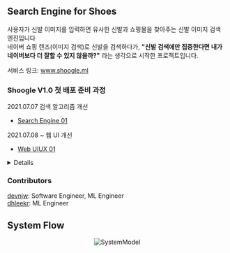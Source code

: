 ## Search Engine for Shoes
사용자가 신발 이미지를 입력하면 유사한 신발과 쇼핑몰을 찾아주는 신발 이미지 검색 엔진입니다<br>
네이버 쇼핑 렌즈(이미지 검색)로 신발을 검색하다가, **"신발 검색에만 집중한다면 내가 네이버보다 더 잘할 수 있지 않을까?"** 라는 생각으로 시작한 프로젝트입니다.<br>

서비스 링크: www.shoogle.ml<br>

### Shoogle V1.0 첫 배포 준비 과정
2021.07.07 검색 알고리즘 개선
* [Search Engine 01]()

2021.07.08 ~ 웹 UI 개선
* [Web UIUX 01]()

<details>
<h3 summary>Shoogle V0.1 베타 준비 과정</summary>
<div markdown="1">       

2021.06.29 ~ 07.03
* [Release 01 AI Model Distribution](https://mapadubak.tistory.com/123)

2021.06.25 ~ 06.28 모델 구현
* [Model 02 VGG16 Feature Extraction](https://mapadubak.tistory.com/121)
* [Model 01 Autoencoder with VGG16](https://mapadubak.tistory.com/120)

2021.06.21 ~ 06.24 웹 개발
* [Implementation 03 Trouble Shooting](https://mapadubak.tistory.com/119)
* [Implementation 02 Client & Server](https://mapadubak.tistory.com/118)
* [Implementation 01 Plan](https://mapadubak.tistory.com/117)

아이디어 구상 & 사전 준비

* [Pre Step 00 Start Side Project](https://mapadubak.tistory.com/109)
* [Pre Step 01 Shoes Image Crawling](https://mapadubak.tistory.com/110)
* [Pre Step 02 Object Detection test](https://mapadubak.tistory.com/113)

공부
* [Study 01 Search Engine](https://mapadubak.tistory.com/116)

</div>
</details>


### Contributors
[devnjw](https://github.com/devnjw): Software Engineer, ML Engineer<br>
[dhleekr](https://github.com/dhleekr): ML Engineer


## System Flow
<p align="center"><img alt="SystemModel" src="https://user-images.githubusercontent.com/48133047/124337664-bcb2f700-dbde-11eb-8269-184a6276827e.png"></p>
